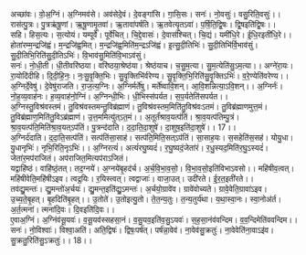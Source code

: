

  
अच्छा॑वः। वो॒अ॒ग्निं। अ॒ग्निमव॑से। अव॑सेदे॒वं। दे॒वङ्गा॑सि। गा॒सि॒सः। सनः॑। नो॒वसुः॑। वसु॒रिति॒वसुः॑।। रास॑त्पु॒त्रः। पु॒त्रऋ॑षू॒णां। ऋ॒षू॒णामृ॒तवा॑। ऋ॒तावा॑पर्षति। ऋ॒तवेत्यृ॒तऽवा॑। प॒र्षि॒ति॒द्वि॒षः। द्वि॒षइति॑द्वि॒षः।।  
सहि। हिस॒त्यः। स॒त्योयं। यम्पूर्वे॑। पूर्वे॑चित्। चि॒द्दे॒वासः॑। दे॒वास॑श्चित्। चि॒द्यं। यमी॑धि॒रे। ई॒धि॒रइती॑धि॒रे।। होता॑रम्म॒न्द्रजि॑ह्वं। म॒न्द्रजि॑ह्व॒मित्। म॒न्द्रजि॑ह्व॒मिति॑म॒न्द्रऽजि॑ह्वं। इ॒त्सु॒दी॒तिभिः॑। सु॒दी॒तिभि॑र्वि॒भाव॑सुं। सु॒दी॒तिभि॒रिति॑सु॒दी॒तिऽभिः॑। वि॒भाव॑सु॒मिति॑वि॒भाऽव॑सुं।  
सनः॑। नो॒धी॒ती। धी॒तीवरि॑ष्ठया। वरि॑ष्ठया॒श्रेष्ठ॑या। श्रेष्ठ॑याच। च॒सु॒म॒त्या। सु॒म॒त्येति॑सु॒ऽम॒त्या।। अग्ने॑रा॒यः। रा॒योदि॑दीहि। दि॒दी॒हि॒नः॒। नः॒सु॒वृ॒क्ति॒भिः। सु॒वृ॒क्तिभि॑र्वरेण्य। सु॒वृ॒क्ति॒भि॒रिति॑सु॒वृ॒क्तिऽभिः॑। व॒रे॒ण्येति॑वरेण्य।।  
अ॒ग्निर्दे॒वेषु॑। दे॒वेषु॑राजति। रा॒ज॒त्य॒ग्निः। अ॒ग्निर्मर्ते॑षु। मर्ते॑ष्वावि॒शन्। आ॒वि॒शन्नित्या॒ऽवि॒शन्।। अ॒ग्निर्नः॑। नो॒ह॒व्य॒वाह॑नः। ह॒व्य॒वाह॑नो॒ग्निं। अ॒ग्निन्धी॒भिः। धी॒भिस्स॑पर्यत। स॒प॒र्यतेति॑सपर्यत।।  
अ॒ग्निस्तु॒विश्र॑वस्तमं। तु॒विश्र॑वस्तमन्तु॒विब्र॑ह्माणं। तु॒विश्र॑वस्तम॒मिति॑तु॒विश्र॑वःऽतमं। तु॒विब्र॑ह्माणमुत्त॒मं। तु॒विब्र॑ह्माण॒मिति॑तु॒विऽब्र॑ह्माणं। उ॒त्त॒ममित्यु॑त्ऽत॒मं।। अ॒तूर्तं॑श्राव॒यत्प॑तिं। श्रा॒व॒यत्प॑तिम्पु॒त्रं। श्रा॒व॒यत्प॑ति॒मिति॑श्रा॒व॒यत्ऽप॑तिं। पु॒त्रन्द॑दाति। द॒दा॒ति॒दा॒शुषे॑। दा॒शुष॒इति॑दा॒शुषे॑।। 17।।  
अ॒ग्निर्द॑दाति। द॒दा॒ति॒सत्प॑तिं। सत्प॑तिंसा॒साह॑। सत्प॑ति॒मिति॒सत्ऽप॑तिं। सा॒साह॒यः। स॒सहेति॑स॒सह॑। योयु॒धा। यु॒धानृभिः॑। नृभि॒रिति॒नृऽभिः॑।। अ॒ग्निरत्यं॑। अत्यं॑रघु॒ष्यदं॑। र॒घु॒ष्यदं॒जेता॑रं। र॒धु॒स्यद॒मिति॑र॒घु॒ऽस्यदं॑। जेता॑र॒मप॑राजितं। अप॑राजित॒मित्यप॑राऽजितं।  
यद्वाहि॑ष्ठं। वाहि॑ष्ठं॒तत्। तद॒ग्नये॑। अ॒ग्नये॑बृ॒हद॑र्च। अ॒र्च॒वि॒भा॒व॒सो॒। वि॒भा॒व॒सो॒इति॑विभाऽवसो।। महि॑षीव॒त्वत्। महि॑षीवेति॒महि॑षीऽइव। त्वद्र॒यिः। र॒यिस्त्वत्। त्वद्वाजाः॑। वाजा॒उत्। उदी॑रते। ई॒र॒त॒इती॑रते।।  
तव॑द्यु॒मन्तः॑। द्यु॒मन्तो॑अ॒र्चयः॑। द्यु॒मन्त॒इति॑द्यु॒ऽमन्तः॑। अ॒र्चयो॒ग्रावे॑व। ग्रावे॑वोच्यते। ग्रावे॒वेति॒ग्रावा॑ऽइव। उ॒च्य॒ते॒बृ॒हत्। बृ॒हदिति॑बृ॒हत्।। उ॒तोते॑। उ॒तोइत्यु॒तो। ते॒त॒न्य॒तुः। त॒न्य॒तुर्य॑था। य॒था॒स्वा॒नः। स्वा॒नोअ॑र्त। अ॒र्त॒त्मना॑। त्मना॑दि॒वः। दि॒वइति॑दि॒वः।।  
ए॒वाअ॒ग्निं। अ॒ग्निंव॑सू॒यवः॑। व॒सू॒यव॑स्सहसा॒नं। व॒सु॒यव॒इति॑व॒सु॒ऽयवः॑। स॒ह॒सा॒नंव॑वन्दिम। व॒व॒न्दिमेति॑ववन्दिम।। सनः॑। नो॒विश्वाः॑। विश्वा॒अति॑। अति॒द्विषः॑। द्विषः॒पर्ष॑त्। पर्ष॑न्ना॒वेव॑। ना॒वेव॑सु॒क्रतुः॑। ना॒वेवेति॑ना॒वाऽइ॑व। सु॒क्रतु॒रिति॑सु॒ऽक्रतुः॑।। 18।।  
